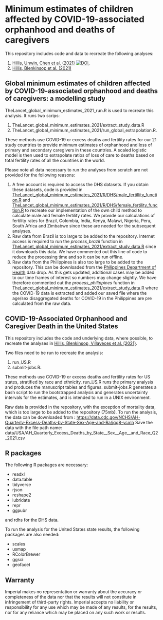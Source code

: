 # Minimum estimates of children affected by COVID-19-associated orphanhood and deaths of caregivers

This repository includes code and data to recreate the following analyses:
1) [Hillis, Unwin, Chen et al. (2021)](http://www.thelancet.com/journals/lancet/article/PIIS0140-6736(21)01253-8/fulltext) [![DOI](https://zenodo.org/badge/360452208.svg)](https://zenodo.org/badge/latestdoi/360452208),
2) [Hillis, Blenkinsop et al. (2021)]()

## Global minimum estimates of children affected by COVID-19-associated orphanhood and deaths of caregivers: a modelling study

TheLancet_global_minimum_estimates_2021_run.R is used to recreate this analysis.  It runs two scrips:
1) TheLancet_global_minimum_estimates_2021/extract_study_data.R
2) TheLancet_global_minimum_estimates_2021/run_global_extrapolation.R.

These methods use COVID-19 or excess deaths and fertility rates for our 21 study countries to provide minimum estimates of orphanhood and loss of primary and secondary caregivers in these countries.  A scaled logistic model is then used to extrapolate ratios of loss of care to deaths based on total fertility rates of all the countries in the world.

Please note all data necessary to run the analyses from scratch are not provided for the following reasons:
1) A free account is required to access the DHS datasets.  If you obtain these datasets, code is provided in [TheLancet_global_minimum_estimates_2021/R/DHS/male_fertillity_function.R](TheLancet_global_minimum_estimates_2021/R/DHS/male_fertility_function.R) and [TheLancet_global_minimum_estimates_2021/R/DHS/female_fertility_function.R](TheLancet_global_minimum_estimates_2021/R/DHS/female_fertility_function.R) to recreate our implementation of the own child method to calculate male and female fertility rates.  We provide our calculations of fertility rates for Brazil, Colombia, India, Kenya, Malawi, Nigeria, Peru, South Africa and Zimbabwe since these are needed for the subsequent analyses.
2) Raw data from Brazil is too large to be added to the repository.  Internet access is required to run the *process_brazil* function in [TheLancet_global_minimum_estimates_2021/extract_study_data.R](TheLancet_global_minimum_estimates_2021/extract_study_data.R) since it downloads this data.  We have commented out this line of code to reduce the processing time and so it can be run offline.
3) Raw data from the Philippines is also too large to be added to the repository.  This can be downloaded from the [Philippines Department of Health](https://doh.gov.ph/covid19tracker) data drop. As this gets updated, additional cases may be added to our time frames of interest so numbers may change slightly.  We have therefore commented out the *process_philippines* function in [TheLancet_global_minimum_estimates_2021/extract_study_data.R](TheLancet_global_minimum_estimates_2021/extract_study_data.R) where the COVID-19 data is extracted and added our saved file where the age/sex disaggregated deaths for COVID-19 in the Philippines are pre calculated from the raw data.

## COVID-19-Associated Orphanhood and Caregiver Death in the United States

This repository includes the code and underlying data, where possible, to recreate the analyses in [Hillis, Blenkinsop, Villaveces et al. (2021)]( https://doi.org/10.1542/peds.2021-053760).  

Two files need to be run to recreate the analysis:
1) run_US.R
2) submit-jobs.R.

These methods use COVID-19 or excess deaths and fertility rates for US states, stratified by race and ethnicity. run_US.R runs the primary analysis and produces the manuscript tables and figures. submit-jobs.R generates a bash script to run the bootstrapped analysis and generates uncertainty intervals for the estimates, and is intended to run in a UNIX environment.

Raw data is provided in the repository, with the exception of mortality data, which is too large to be added to the repository (75mb). To run the analysis, the data can be downloaded from :
https://data.cdc.gov/NCHS/AH-Quarterly-Excess-Deaths-by-State-Sex-Age-and-Ra/jqg8-ycmh
Save the data with the file path name:
data/USA/AH_Quarterly_Excess_Deaths_by_State__Sex__Age__and_Race_Q2_2021.csv

## R packages
The following R packages are necessary:
- readxl
- data.table
- tidyverse
- rjson
- reshape2
- lubridate
- repr
- ggpubr

and rdhs for the DHS data.

To run the analysis for the United States state results, the following packages are also needed:
- scales
- usmap
- RColorBrewer
- ggsci
- geofacet

## Warranty
Imperial makes no representation or warranty about the accuracy or completeness of the data nor that the results will not constitute in infringement of third-party rights. Imperial accepts no liability or responsibility for any use which may be made of any results, for the results, nor for any reliance which may be placed on any such work or results.


